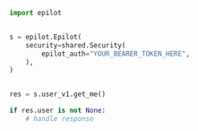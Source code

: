 <!-- Start SDK Example Usage -->
```python
import epilot


s = epilot.Epilot(
    security=shared.Security(
        epilot_auth="YOUR_BEARER_TOKEN_HERE",
    ),
)


res = s.user_v1.get_me()

if res.user is not None:
    # handle response
```
<!-- End SDK Example Usage -->
